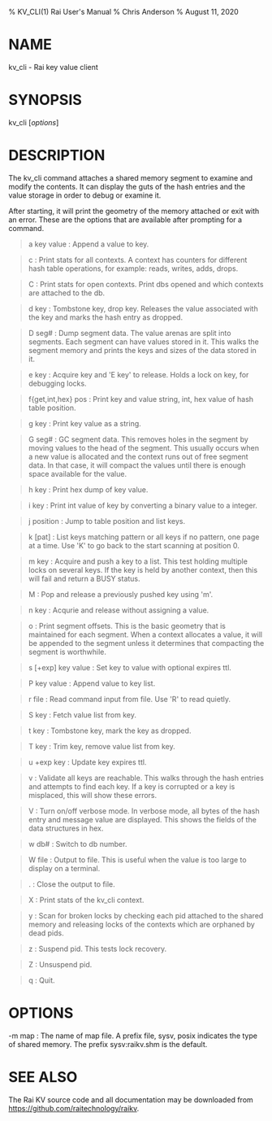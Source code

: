 % KV_CLI(1) Rai User's Manual
% Chris Anderson
% August 11, 2020

# NAME

kv_cli - Rai key value client

# SYNOPSIS

kv_cli [*options*]

# DESCRIPTION

The kv_cli command attaches a shared memory segment to examine and modify
the contents.  It can display the guts of the hash entries and the value
storage in order to debug or examine it.

After starting, it will print the geometry of the memory attached or
exit with an error.  These are the options that are available after
prompting for a command.

>a key value
:   Append a value to key.

>c
:   Print stats for all contexts.  A context has counters for different
hash table operations, for example:  reads, writes, adds, drops.

>C
:   Print stats for open contexts.  Print dbs opened and which contexts are
attached to the db.

>d key
:   Tombstone key, drop key.  Releases the value associated with the key and
marks the hash entry as dropped.

>D seg#
:   Dump segment data.  The value arenas are split into segments.  Each segment
can have values stored in it.  This walks the segment memory and prints the
keys and sizes of the data stored in it.

>e key
:   Acquire key and 'E key' to release.  Holds a lock on key, for debugging
locks.

>f{get,int,hex} pos
:   Print key and value string, int, hex value of hash table position.

>g key
:   Print key value as a string.

>G seg#
:   GC segment data.  This removes holes in the segment by moving values to the
head of the segment.  This usually occurs when a new value is allocated and the
context runs out of free segment data.  In that case, it will compact the
values until there is enough space available for the value.

>h key
:   Print hex dump of key value.

>i key
:   Print int value of key by converting a binary value to a integer.

>j position
:   Jump to table position and list keys.

>k [pat]
:   List keys matching pattern or all keys if no pattern, one page at a time.
Use 'K' to go back to the start scanning at position 0.

>m key
:   Acquire and push a key to a list.  This test holding multiple locks on
several keys.  If the key is held by another context, then this will fail
and return a BUSY status.

>M
:   Pop and release a previously pushed key using 'm'.

>n key
:   Acqurie and release without assigning a value.

>o
:   Print segment offsets.  This is the basic geometry that is maintained for
each segment.  When a context allocates a value, it will be appended to the
segment unless it determines that compacting the segment is worthwhile.

>s [+exp] key value
:   Set key to value with optional expires ttl.

>P key value
:   Append value to key list.

>r file
:   Read command input from file.  Use 'R' to read quietly.

>S key
:   Fetch value list from key.

>t key
:   Tombstone key, mark the key as dropped.

>T key
:   Trim key, remove value list from key.

>u +exp key
:   Update key expires ttl.

>v
:   Validate all keys are reachable.  This walks through the hash entries and
attempts to find each key.  If a key is corrupted or a key is misplaced, this
will show these errors.

>V
:   Turn on/off verbose mode.  In verbose mode, all bytes of the hash entry and
message value are displayed.  This shows the fields of the data structures in
hex.

>w db#
:   Switch to db number.

>W file
:   Output to file.  This is useful when the value is too large to display on
a terminal.

>.
:   Close the output to file.

>X
:   Print stats of the kv_cli context.

>y
:   Scan for broken locks by checking each pid attached to the shared memory
and releasing locks of the contexts which are orphaned by dead pids.

>z
:   Suspend pid.  This tests lock recovery.

>Z
:   Unsuspend pid.

>q
:   Quit.

# OPTIONS

-m map
:   The name of map file.  A prefix file, sysv, posix indicates the type of
shared memory.  The prefix sysv:raikv.shm is the default.

# SEE ALSO

The Rai KV source code and all documentation may be downloaded from
<https://github.com/raitechnology/raikv>.

